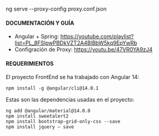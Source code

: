 ng serve --proxy-config proxy.conf.json

#### DOCUMENTACIÓN Y GUÍA
- Angular + Spring: https://youtube.com/playlist?list=PL_8FSlpwPBDkVZT2A4BlBbW5kq9EpYwRb
- Configración de Proxy: https://youtu.be/47VR0YA9zJ4

#### REQUERIMIENTOS

El proyecto FrontEnd se ha trabajado con Angular 14:
```
npm install -g @angular/cli@14.0.1
```

Estas son las dependencias usadas en el proyecto:
```
ng add @angular/material@14.0.0
npm install sweetalert2
npm install bootstrap-grid-only-css --save
npm install jquery — save
```